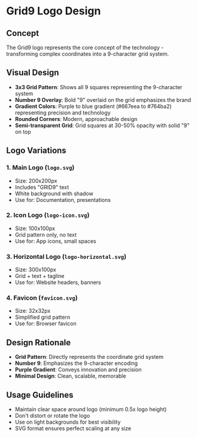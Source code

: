 # Grid9 Logo Design

## Concept
The Grid9 logo represents the core concept of the technology - transforming complex coordinates into a 9-character grid system.

## Visual Design
- **3x3 Grid Pattern**: Shows all 9 squares representing the 9-character system
- **Number 9 Overlay**: Bold "9" overlaid on the grid emphasizes the brand
- **Gradient Colors**: Purple to blue gradient (#667eea to #764ba2) representing precision and technology
- **Rounded Corners**: Modern, approachable design
- **Semi-transparent Grid**: Grid squares at 30-50% opacity with solid "9" on top

## Logo Variations

### 1. Main Logo (`logo.svg`)
- Size: 200x200px
- Includes "GRID9" text
- White background with shadow
- Use for: Documentation, presentations

### 2. Icon Logo (`logo-icon.svg`)
- Size: 100x100px
- Grid pattern only, no text
- Use for: App icons, small spaces

### 3. Horizontal Logo (`logo-horizontal.svg`)
- Size: 300x100px
- Grid + text + tagline
- Use for: Website headers, banners

### 4. Favicon (`favicon.svg`)
- Size: 32x32px
- Simplified grid pattern
- Use for: Browser favicon

## Design Rationale
- **Grid Pattern**: Directly represents the coordinate grid system
- **Number 9**: Emphasizes the 9-character encoding
- **Purple Gradient**: Conveys innovation and precision
- **Minimal Design**: Clean, scalable, memorable

## Usage Guidelines
- Maintain clear space around logo (minimum 0.5x logo height)
- Don't distort or rotate the logo
- Use on light backgrounds for best visibility
- SVG format ensures perfect scaling at any size
